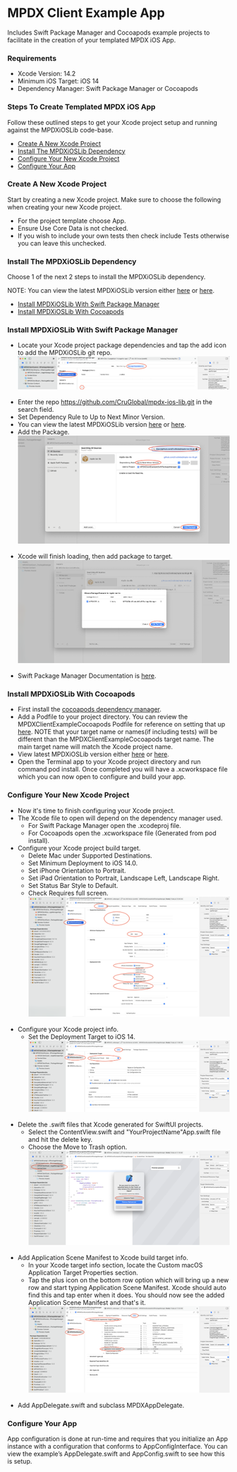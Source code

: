 MPDX Client Example App
=======================

Includes Swift Package Manager and Cocoapods example projects to facilitate in the creation of your templated MPDX iOS App.

### Requirements

- Xcode Version: 14.2 <br>
- Minimum iOS Target: iOS 14 <br>
- Dependency Manager: Swift Package Manager or Cocoapods <br>

### Steps To Create Templated MPDX iOS App

Follow these outlined steps to get your Xcode project setup and running against the MPDXiOSLib code-base.

- [Create A New Xcode Project](#create-a-new-xcode-project)
- [Install The MPDXiOSLib Dependency](#install-the-mpdxioslib-dependency)
- [Configure Your New Xcode Project](#configure-your-new-xcode-project)
- [Configure Your App](#configure-your-app)

### Create A New Xcode Project

Start by creating a new Xcode project. Make sure to choose the following when creating your new Xcode project.

- For the project template choose App.
- Ensure Use Core Data is not checked.
- If you wish to include your own tests then check include Tests otherwise you can leave this unchecked.

### Install The MPDXiOSLib Dependency

Choose 1 of the next 2 steps to install the MPDXiOSLib dependency.

NOTE: You can view the latest MPDXiOSLib version either [here](https://github.com/CruGlobal/mpdx-ios-lib/blob/develop/MPDXiOSLib.podspec#L4) or [here](https://github.com/CruGlobal/mpdx-ios-lib/tags).

- [Install MPDXiOSLib With Swift Package Manager](#install-mpdxioslib-with-swift-package-manager)
- [Install MPDXiOSLib With Cocoapods](#install-mpdxioslib-with-cocoapods)

### Install MPDXiOSLib With Swift Package Manager

- Locate your Xcode project package dependencies and tap the add icon to add the MPDXiOSLib git repo.
  ![alt text](ReadMeAssets/swift-package-manager/xcode-locate-package-dependencies.png) <br><br>
- Enter the repo https://github.com/CruGlobal/mpdx-ios-lib.git in the search field.  
- Set Dependency Rule to Up to Next Minor Version.
- You can view the latest MPDXiOSLib version [here](https://github.com/CruGlobal/mpdx-ios-lib/blob/develop/MPDXiOSLib.podspec#L4) or [here](https://github.com/CruGlobal/mpdx-ios-lib/tags).
- Add the Package. 
  ![alt text](ReadMeAssets/swift-package-manager/xcode-input-swift-package-mpdx-ios-lib.png) <br><br>
- Xcode will finish loading, then add package to target.
  ![alt text](ReadMeAssets/swift-package-manager/xcode-add-swift-package-mpdx-ios-lib.png) <br><br>
- Swift Package Manager Documentation is [here](https://developer.apple.com/documentation/xcode/adding-package-dependencies-to-your-app).


### Install MPDXiOSLib With Cocoapods

- First install the [cocoapods dependency manager](https://cocoapods.org/).
- Add a Podfile to your project directory.  You can review the MPDXClientExampleCocoapods Podfile for reference on setting that up [here](https://github.com/CruGlobal/mpdx-ios-client-example-app/blob/update-for-xcode-14.2-and-mpdx-ios-lib/ExampleProjects/Cocoapods/Podfile).  NOTE that your target name or names(if including tests) will be different than the MPDXClientExampleCocoapods target name.  The main target name will match the Xcode project name.
- View latest MPDXiOSLib version either [here](https://github.com/CruGlobal/mpdx-ios-lib/blob/develop/MPDXiOSLib.podspec#L4) or [here](https://github.com/CruGlobal/mpdx-ios-lib/tags).
- Open the Terminal app to your Xcode project directory and run command pod install.  Once completed you will have a .xcworkspace file which you can now open to configure and build your app.

    
### Configure Your New Xcode Project

- Now it's time to finish configuring your Xcode project. 
- The Xcode file to open will depend on the dependency manager used. <br>  
  - For Swift Package Manager open the .xcodeproj file. <br>
  - For Cocoapods open the .xcworkspace file (Generated from pod install). <br>
- Configure your Xcode project build target.
  - Delete Mac under Supported Destinations.
  - Set Minimum Deployment to iOS 14.0.
  - Set iPhone Orientation to Portrait.
  - Set iPad Orientation to Portrait, Landscape Left, Landscape Right.
  - Set Status Bar Style to Default.
  - Check Requires full screen.
    ![alt text](ReadMeAssets/configure-xcode-project/xcode-target-general.png) <br><br>
- Configure your Xcode project info.
  - Set the Deployment Target to iOS 14.
    ![alt text](ReadMeAssets/configure-xcode-project/xcode-project-info.png) <br><br>
- Delete the .swift files that Xcode generated for SwiftUI projects.
  - Select the ContentView.swift and "YourProjectName"App.swift file and hit the delete key.
  - Choose the Move to Trash option.
    ![alt text](ReadMeAssets/configure-xcode-project/xcode-delete-swiftui-files.png) <br><br>
- Add Application Scene Manifest to Xcode build target info.
  - In your Xcode target info section, locate the Custom macOS Application Target Properties section.
  - Tap the plus icon on the bottom row option which will bring up a new row and start typing Application Scene Manifest.  Xcode should auto find this and tap enter when it does.  You should now see the added Application Scene Manifest and that's it.
    ![alt text](ReadMeAssets/configure-xcode-project/xcode-info-plist-add-application-scene-manifest.png) <br><br>
- Add AppDelegate.swift and subclass MPDXAppDelegate.
    
### Configure Your App

App configuration is done at run-time and requires that you initialize an App instance with a configuration that conforms to AppConfigInterface. You can view the example’s AppDelegate.swift and AppConfig.swift to see how this is setup.
